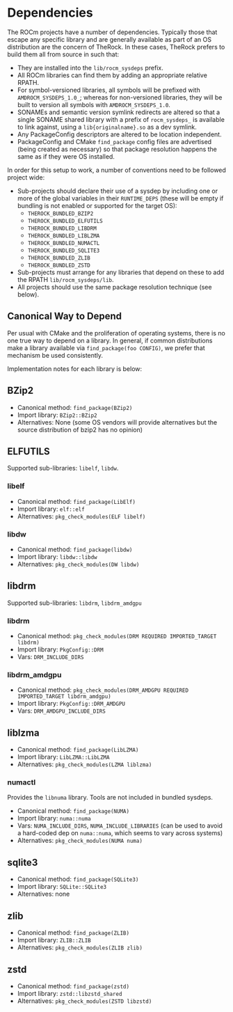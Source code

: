 # Dependencies

The ROCm projects have a number of dependencies. Typically those that escape
any specific library and are generally available as part of an OS distribution
are the concern of TheRock. In these cases, TheRock prefers to build them
all from source in such that:

- They are installed into the `lib/rocm_sysdeps` prefix.
- All ROCm libraries can find them by adding an appropriate relative RPATH.
- For symbol-versioned libraries, all symbols will be prefixed with
  `AMDROCM_SYSDEPS_1.0_`; whereas for non-versioned libraries, they will be
  built to version all symbols with `AMDROCM_SYSDEPS_1.0`.
- SONAMEs and semantic version symlink redirects are altered so that a single
  SONAME shared library with a prefix of `rocm_sysdeps_` is available to
  link against, using a `lib{originalname}.so` as a dev symlink.
- Any PackageConfig descriptors are altered to be location independent.
- PackageConfig and CMake `find_package` config files are advertised (being
  created as necessary) so that package resolution happens the same as if
  they were OS installed.

In order for this setup to work, a number of conventions need to be followed
project wide:

- Sub-projects should declare their use of a sysdep by including one or more of
  the global variables in their `RUNTIME_DEPS` (these will be empty if
  bundling is not enabled or supported for the target OS):
  - `THEROCK_BUNDLED_BZIP2`
  - `THEROCK_BUNDLED_ELFUTILS`
  - `THEROCK_BUNDLED_LIBDRM`
  - `THEROCK_BUNDLED_LIBLZMA`
  - `THEROCK_BUNDLED_NUMACTL`
  - `THEROCK_BUNDLED_SQLITE3`
  - `THEROCK_BUNDLED_ZLIB`
  - `THEROCK_BUNDLED_ZSTD`
- Sub-projects must arrange for any libraries that depend on these to add the
  RPATH `lib/rocm_sysdeps/lib`.
- All projects should use the same package resolution technique (see below).

## Canonical Way to Depend

Per usual with CMake and the proliferation of operating systems, there is no
one true way to depend on a library. In general, if common distributions make
a library available via `find_package(foo CONFIG)`, we prefer that mechanism
be used consistently.

Implementation notes for each library is below:

## BZip2

- Canonical method: `find_package(BZip2)`
- Import library: `BZip2::BZip2`
- Alternatives: None (some OS vendors will provide alternatives but the source
  distribution of bzip2 has no opinion)

## ELFUTILS

Supported sub-libraries: `libelf`, `libdw`.

### libelf

- Canonical method: `find_package(LibElf)`
- Import library: `elf::elf`
- Alternatives: `pkg_check_modules(ELF libelf)`

### libdw

- Canonical method: `find_package(libdw)`
- Import library: `libdw::libdw`
- Alternatives: `pkg_check_modules(DW libdw)`

## libdrm

Supported sub-libraries: `libdrm`, `libdrm_amdgpu`

### libdrm

- Canonical method: `pkg_check_modules(DRM REQUIRED IMPORTED_TARGET libdrm)`
- Import library: `PkgConfig::DRM`
- Vars: `DRM_INCLUDE_DIRS`

### libdrm_amdgpu

- Canonical method: `pkg_check_modules(DRM_AMDGPU REQUIRED IMPORTED_TARGET libdrm_amdgpu)`
- Import library: `PkgConfig::DRM_AMDGPU`
- Vars: `DRM_AMDGPU_INCLUDE_DIRS`

## liblzma

- Canonical method: `find_package(LibLZMA)`
- Import library: `LibLZMA::LibLZMA`
- Alternatives: `pkg_check_modules(LZMA liblzma)`

### numactl

Provides the `libnuma` library. Tools are not included in bundled sysdeps.

- Canonical method: `find_package(NUMA)`
- Import library: `numa::numa`
- Vars: `NUMA_INCLUDE_DIRS`, `NUMA_INCLUDE_LIBRARIES` (can be used to avoid
  a hard-coded dep on `numa::numa`, which seems to vary across systems)
- Alternatives: `pkg_check_modules(NUMA numa)`

## sqlite3

- Canonical method: `find_package(SQLite3)`
- Import library: `SQLite::SQLite3`
- Alternatives: none

## zlib

- Canonical method: `find_package(ZLIB)`
- Import library: `ZLIB::ZLIB`
- Alternatives: `pkg_check_modules(ZLIB zlib)`

## zstd

- Canonical method: `find_package(zstd)`
- Import library: `zstd::libzstd_shared`
- Alternatives: `pkg_check_modules(ZSTD libzstd)`
